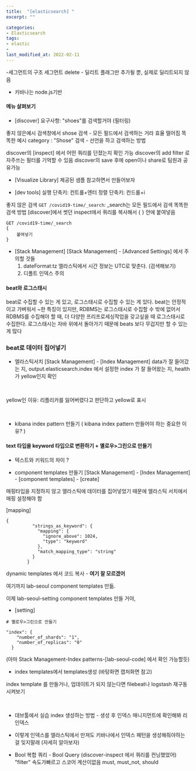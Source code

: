 ```yaml
---
title:  "[elasticsearch] "
excerpt: ""

categories:
- Elasticsearch
tags:
- elastic
- 
last_modified_at: 2022-02-11
---
```


-세그먼트의 구조
세그먼트 delete - 딜리트 플래그만 추가될 뿐, 실제로 딜리트되지 않음

- 키바나는 node.js기반

#### 메뉴 살펴보기
- [discover]
요구사항: "shoes"를 검색할거야 (필터링)

좋지 않은예시 
검색창에서 shose 검색 - 모든 필드에서 검색하는 거라 효율 떨어짐
똑똑한 예시
category : "Shose" 검색 - 선언을 하고 검색하는 방법

discover의 [inspect] 에서 어떤 쿼리를 던졌는지 확인 가능
discover의 add filter 로 자주쓰는 필터를 기억할 수 있음
discover의 save 후에 open이나 share로 팀원과 공유가능 

- [Visualize Library]
제공된 샘플 참고하면서 만들어보자

- [dev tools]
실행 단축키: 컨트롤+엔터
정렬 단축키: 컨드롤+i


좋지 않은 검색
`GET /covid19-time/_search`: _search는 모든 필드에서 검색
똑똑한 검색 방법
[discover]에서 썻던 inspect에서 쿼리를 복사해서 { } 안에 붙여넣음
```
GET /covid19-time/_search
{
    붙여넣기
}
```
- [Stack Management]
[Stack Management] - [Advanced Settings] 에서 주의할 것들 
  1) dateFormat:tz 엘라스틱에서 시간 정보는 UTC로 맞춘다. (검색해보기)
  2) 디폴트 인덱스 주의

#### beat와 로그스태시
beat로 수집할 수 있는 게 있고, 로그스태시로 수집할 수 있는 게 있다. beat는 안정적이고 가벼워서 ~한 특징이 있지만, RDBMS는 로그스태시로 수집할 수 밖에 없어서 RDBMS를 수집해야 할 때, 더 다양한 프리프로세싱작업을 갖고싶을 때 로그스태시로 수집한다. 로그스태시는 자바 위에서 돌아가기 때문에 beats 보다 무겁지만 할 수 있는게 많다

### beat로 데이터 집어넣기

- 엘라스틱서치 [Stack Management] - [Index Management]
data가 잘 들어갔는 지, output.elasticsearch.index 에서 설정한 index 가 잘 들어왔는 지, health가 yellow인지 확인

<br>

yellow인 이유: 리플리카를 잃어버렸다고 판단하고 yellow로 표시

<br>

- kibana index pattern 만들기 ( kibana index pattern 만들어야 하는 중요한 이유? )

#### text 타입을 keyword 타입으로 변환하기 + 옐로우>그린으로 만들기

- 텍스트와 키워드의 차이 ?

- component templates 만들기
[Stack Management] - [Index Management] - [component templates] - [create] <br>

매핑타입을 지정하지 않고 엘라스틱에 데이터를 집어넣었기 때문에 엘라스틱 서치에서 매핑 설정해야 함 <br>

[mapping]
```
{
          "strings_as_keyword": {
            "mapping": {
              "ignore_above": 1024,
              "type": "keyword"
            },
            "match_mapping_type": "string"
          }
        }
```
dynamic templates 에서 코드 복사 - **여기 잘 모르겠어** <br>


여기까지 lab-seoul component templates 만듦. <br>

이제 lab-seoul-setting component templates 만들 거야, <br>
- [setting]
```
# 옐로우>그린으로 만들기

"index": {
    "number_of_shards": "1",
    "number_of_replicas": "0"
  }
``` 
(아마 Stack Management-Index patterns-[lab-seoul-code] 에서 확인 가능할듯)<br>

- index templates에서 templates생성 (바탕화면 캡처화면 참고)

index template 를 만들거나, 업데이트가 되지 않는다면 filebeat나 logstash 재구동시켜보기 



<br>

- 데브툴에서 실습
index 생성하는 방법 -  생성 후 인덱스 매니지먼트에 확인해봐
리인덱스 

- 이렇게 인덱스를 엘라스틱에서 만져도 키바나에서 인덱스 패턴을 생성해줘야하는 걸 잊지말래 (자세히 알아보자)

- Bool 복합 쿼리 - Bool Query (discover-inspect 에서 쿼리를 컨닝했었어)
"filter" 속도가빠르고 스코어 계산이없음
must, must_not, should 



